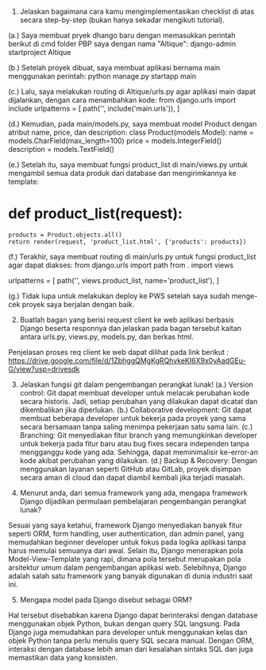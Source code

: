 1. Jelaskan bagaimana cara kamu mengimplementasikan checklist di atas secara step-by-step (bukan hanya sekadar mengikuti tutorial).

(a.) Saya membuat pryek dhango baru dengan memasukkan perintah berikut di cmd folder PBP saya dengan nama "Altique": 
django-admin startproject Altique

(b.) Setelah proyek dibuat, saya membuat aplikasi bernama main menggunakan perintah:
python manage.py startapp main

(c.) Lalu, saya melakukan routing di Altique/urls.py agar aplikasi main dapat dijalankan, dengan cara menambahkan kode:
from django.urls import include
urlpatterns = [
    path('', include('main.urls')),
]

(d.) Kemudian, pada main/models.py, saya membuat model Product dengan atribut name, price, dan description:
class Product(models.Model):
    name = models.CharField(max_length=100)
    price = models.IntegerField()
    description = models.TextField()

(e.) Setelah itu, saya membuat fungsi product_list di main/views.py untuk mengambil semua data produk dari database dan mengirimkannya ke template:
# def product_list(request):
    products = Product.objects.all()
    return render(request, 'product_list.html', {'products': products})

(f.) Terakhir, saya membuat routing di main/urls.py untuk fungsi product_list agar dapat diakses:
from django.urls import path
from . import views

urlpatterns = [
    path('', views.product_list, name='product_list'),
]

(g.) Tidak lupa untuk melakukan deploy ke PWS setelah saya sudah menge-cek proyek saya berjalan dengan baik.

2. Buatlah bagan yang berisi request client ke web aplikasi berbasis Django beserta responnya dan jelaskan pada bagan tersebut kaitan antara urls.py, views.py, models.py, dan berkas html.

Penjelasan proses req client ke web dapat dilihat pada link berikut :
https://drive.google.com/file/d/1ZbhggQMgKgRQhvkeKI6X9x0yAadGEu-G/view?usp=drivesdk

3. Jelaskan fungsi git dalam pengembangan perangkat lunak!
(a.) Version control: Git dapat membuat developer untuk melacak perubahan kode secara historis. Jadi, setiap perubahan yang dilakukan dapat dicatat dan dikembalikan jika diperlukan.
(b.) Collaborative development: Git dapat membuat beberapa developer untuk bekerja pada proyek yang sama secara bersamaan tanpa saling menimpa pekerjaan satu sama lain. 
(c.) Branching: Git menyediakan fitur branch yang memungkinkan developer untuk bekerja pada fitur baru atau bug fixes secara independen tanpa mengganggu kode yang ada. Sehingga, dapat meminimalisir ke-error-an kode akibat perubahan yang dilakukan.
(d.) Backup & Recovery: Dengan menggunakan layanan seperti GitHub atau GitLab, proyek disimpan secara aman di cloud dan dapat diambil kembali jika terjadi masalah.

4.  Menurut anda, dari semua framework yang ada, mengapa framework Django dijadikan permulaan pembelajaran pengembangan perangkat lunak?

Sesuai yang saya ketahui, framework Django menyediakan banyak fitur seperti ORM, form handling, user authentication, dan admin panel, yang memudahkan beginner developer untuk fokus pada logika aplikasi tanpa harus memulai semuanya dari awal. Selain itu, Django menerapkan pola Model-View-Template yang rapi, dimana pola tersebut merupakan pola arsitektur umum dalam pengembangan aplikasi web. Selebihnya, Django adalah salah satu framework yang banyak digunakan di dunia industri saat ini.

5. Mengapa model pada Django disebut sebagai ORM?

Hal tersebut disebabkan karena Django dapat berinteraksi dengan database menggunakan objek Python, bukan dengan query SQL langsung. Pada Django juga memudahkan para developer untuk menggunakan kelas dan objek Python tanpa perlu menulis query SQL secara manual. Dengan ORM, interaksi dengan database lebih aman dari kesalahan sintaks SQL dan juga memastikan data yang konsisten.